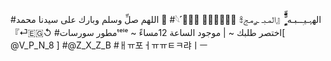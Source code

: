 
#اللهم صلِّ وسلم وبارك على سيدنا محمد 🌺
#𓆩˹𓏺َِ  𝙼𝙾𝙽𝚉𝙴𝚁 𖠮الهہـيـٖ‌ـ‌ـبـه ٍٍٍٍٍٍّّّّّّّ『المـبـ ـࢪمـج ⏎』🇪🇬↺
#مطور سورساتᵗᵉˡᵉ ~ اختصر طلبك ~ | موجود الساعة 12مساءً[ @V_P_N_8 ]
#@Z_X_Z_B
#ㅐㅠ포ㅓㅠㅠㅌㅋ랴ㅣㅡ
